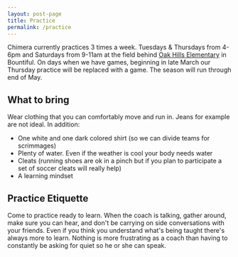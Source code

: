 ```yaml
---
layout: post-page
title: Practice
permalink: /practice
---
```


Chimera currently practices 3 times a week. Tuesdays & Thursdays from 4-6pm and Saturdays from 9-11am at the field behind [Oak Hills Elementary](https://www.google.com/maps/place/300+S+@+1226+E/@40.8855255,-111.8550633,18z/data=!4m5!3m4!1s0x8752580875fc69e7:0xab5101ed3e78fb9!8m2!3d40.885676!4d-111.8550149?authuser=1) in Bountiful. On days when we have games, beginning in late March our Thursday practice will be replaced with a game. The season will run through end of May.

## What to bring

Wear clothing that you can comfortably move and run in. Jeans for example are not ideal. In addition:

* One white and one dark colored shirt (so we can divide teams for scrimmages)
* Plenty of water. Even if the weather is cool your body needs water
* Cleats (running shoes are ok in a pinch but if you plan to participate a set of soccer cleats will really help)
* A learning mindset

## Practice Etiquette

Come to practice ready to learn. When the coach is talking, gather around, make sure you can hear, and don't be carrying on side conversations with your friends. Even if you think you understand what's being taught there's always more to learn. Nothing is more frustrating as a coach than having to constantly be asking for quiet so he or she can speak.

